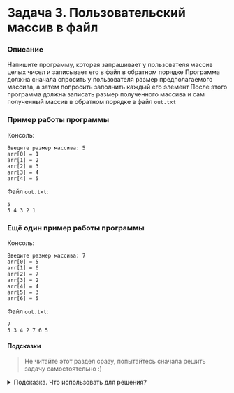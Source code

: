 # Задача 3. Пользовательский массив в файл

### Описание
Напишите программу, которая запрашивает у пользователя массив целых чисел и записывает его в файл в обратном порядке
Программа должна сначала спросить у пользователя размер предполагаемого массива, а затем попросить заполнить каждый его элемент
После этого программа должна записать размер полученного массива и сам полученный массив в обратном порядке в файл `out.txt`

### Пример работы программы
Консоль:
```
Введите размер массива: 5
arr[0] = 1
arr[1] = 2
arr[2] = 3
arr[3] = 4
arr[4] = 5
```
Файл `out.txt`:
```
5
5 4 3 2 1
```
### Ещё один пример работы программы
Консоль:
```
Введите размер массива: 7
arr[0] = 5
arr[1] = 6
arr[2] = 7
arr[3] = 2
arr[4] = 4
arr[5] = 3
arr[6] = 5
```
Файл `out.txt`:
```
7
5 3 4 2 7 6 5
```
#### Подсказки

> Не читайте этот раздел сразу, попытайтесь сначала решить задачу самостоятельно :)

<details>

<summary>Подсказка. Что использовать для решения?</summary>

Для работы с файлом в режиме записи используйте тип `std::ofstream`

Так как размер массива заранее неизвестен - вам нужно использовать динамический массив (`int*`, `new int[]`)

Размер динамического массива - это первое число, введённое пользователем

Для запроса и считывания всего массива используйте цикл `for`

Для ввода с консоли используйте `std::cin`

Не забудьте закрыть файл после использования

Не забудьте очистить память, выделенную под динамический массив

</details>
